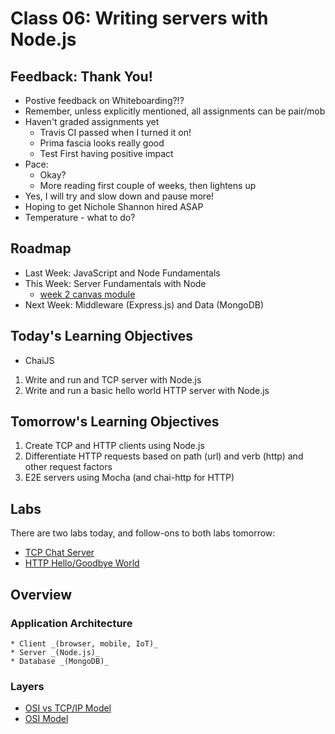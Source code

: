 # Class 06: Writing servers with Node.js

## Feedback: Thank You!

* Postive feedback on Whiteboarding?!?
* Remember, unless explicitly mentioned, all assignments can be pair/mob
* Haven't graded assignments yet
	* Travis CI passed when I turned it on!
	* Prima fascia looks really good
	* Test First having positive impact
* Pace:
	* Okay?
	* More reading first couple of weeks, then lightens up
* Yes, I will try and slow down and pause more!
* Hoping to get Nichole Shannon hired ASAP
* Temperature - what to do?

## Roadmap

* Last Week: JavaScript and Node Fundamentals
* This Week: Server Fundamentals with Node
	* [week 2 canvas module](https://canvas.instructure.com/courses/1022347/modules)
* Next Week: Middleware (Express.js) and Data (MongoDB)

## Today's Learning Objectives

* ChaiJS

1. Write and run and TCP server with Node.js
2. Write and run a basic hello world HTTP server with Node.js

## Tomorrow's Learning Objectives

1. Create TCP and HTTP clients using Node.js
2. Differentiate HTTP requests based on path (url) and verb (http) and other request factors
3. E2E servers using Mocha (and chai-http for HTTP)

## Labs

There are two labs today, and follow-ons to both labs tomorrow:

* [TCP Chat Server](https://github.com/codefellows-portland-javascript-401d2/tcp-chat-server)
* [HTTP Hello/Goodbye World](https://github.com/codefellows-portland-javascript-401d2/http-hello-goodbye-world)

## Overview

### Application Architecture
	* Client _(browser, mobile, IoT)_
	* Server _(Node.js)_
	* Database _(MongoDB)_

### Layers
* [OSI vs TCP/IP Model](http://www.tcpipguide.com/free/diagrams/tcpiplayers.png)
* [OSI Model](http://blog.buildingautomationmonthly.com/wp-content/uploads/2013/05/OSI-Model.png)


